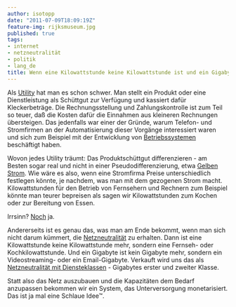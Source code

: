 ```yaml
---
author: isotopp
date: "2011-07-09T18:09:19Z"
feature-img: rijksmuseum.jpg
published: true
tags:
- internet
- netzneutralität
- politik
- lang_de
title: Wenn eine Kilowattstunde keine Kilowattstunde ist und ein Gigabyte kein Gigabyte
---
```

Als [Utility](http://en.wikipedia.org/wiki/Public_utility) hat man es schon
schwer. Man stellt ein Produkt oder eine Dienstleistung als Schüttgut zur
Verfügung und kassiert dafür Kleckerbeträge. Die Rechnungsstellung und
Zahlungskontrolle ist zum Teil so teuer, daß die Kosten dafür die Einnahmen
aus kleineren Rechnungen übersteigen. Das jedenfalls war einer der Gründe,
warum Telefon- und Stromfirmen an der Automatisierung dieser Vorgänge
interessiert waren und sich zum Beispiel mit der Entwicklung von
[Betriebssystemen](http://en.wikipedia.org/wiki/Multics) beschäftigt haben.

Wovon jedes Utility träumt: Das Produktschüttgut differenzieren - am Besten
sogar real und nicht in einer Pseudodifferenzierung, etwa
[Gelben Strom](http://de.wikipedia.org/wiki/Yello_Strom). Wie wäre es also, wenn
eine Stromfirma Preise unterschiedlich festlegen könnte, je nachdem, was man
mit dem gezogenen Strom macht. Kilowattstunden für den Betrieb von
Fernsehern und Rechnern zum Beispiel könnte man teurer bepreisen als sagen
wir Kilowattstunden zum Kochen oder zur Bereitung von Essen.

Irrsinn? [Noch](http://de.wikipedia.org/wiki/Intelligenter_Z%C3%A4hler) ja.

Andererseits ist es genau das, was man am Ende bekommt, wenn man sich nicht
darum kümmert, die
[Netzneutralität](http://de.wikipedia.org/wiki/Netzneutralit%C3%A4t) zu
erhalten. Dann ist eine Kilowattstunde keine Kilowattstunde mehr, sondern
eine Fernseh- oder Kochkilowattstunde. Und ein Gigabyte ist kein Gigabyte
mehr, sondern ein Videostreaming- oder ein Email-Gigabyte. Verkauft wird uns
das als
[Netzneutralität mit Diensteklassen](http://www.heise.de/netze/meldung/Medienforum-Netzneutralitaet-mit-Diensteklassen-1265384.html) -
Gigabytes erster und zweiter Klasse.

Statt also das Netz auszubauen und die Kapazitäten dem Bedarf anzupassen
bekommen wir ein System, das Unterversorgung monetarisiert. Das ist ja mal
eine Schlaue Idee™.
